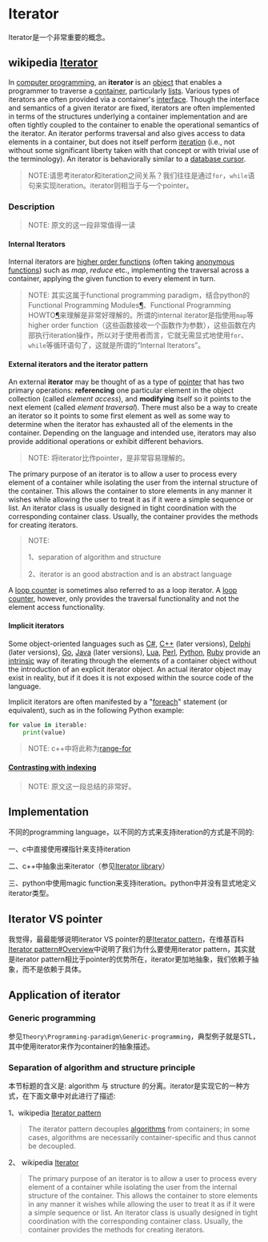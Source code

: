 # Iterator

Iterator是一个非常重要的概念。

## wikipedia [Iterator](https://en.wikipedia.org/wiki/Iterator)

In [computer programming](https://en.wikipedia.org/wiki/Computer_programming), an **iterator** is an [object](https://en.wikipedia.org/wiki/Object_(computing)) that enables a programmer to traverse a [container](https://en.wikipedia.org/wiki/Container_(data_structure)), particularly [lists](https://en.wikipedia.org/wiki/List_(abstract_data_type)). Various types of iterators are often provided via a container's [interface](https://en.wikipedia.org/wiki/Interface_(object-oriented_programming)). Though the interface and semantics of a given iterator are fixed, iterators are often implemented in terms of the structures underlying a container implementation and are often tightly coupled to the container to enable the operational semantics of the iterator. An iterator performs traversal and also gives access to data elements in a container, but does not itself perform [iteration](https://en.wikipedia.org/wiki/Iteration) (i.e., not without some significant liberty taken with that concept or with trivial use of the terminology). An iterator is behaviorally similar to a [database cursor](https://en.wikipedia.org/wiki/Cursor_(databases)).  

> NOTE:请思考iterator和iteration之间关系？我们往往是通过`for`，`while`语句来实现iteration。iterator则相当于与一个pointer。

### Description

> NOTE: 原文的这一段非常值得一读

#### Internal Iterators

Internal iterators are [higher order functions](https://en.wikipedia.org/wiki/Higher_order_functions) (often taking [anonymous functions](https://en.wikipedia.org/wiki/Anonymous_functions)) such as *map*, *reduce* etc., implementing the traversal across a container, applying the given function to every element in turn.

> NOTE: 其实这属于functional programming paradigm，结合python的Functional Programming Modules[¶](https://docs.python.org/3/library/functional.html#functional-programming-modules)、Functional Programming HOWTO[¶](https://docs.python.org/3/howto/functional.html#functional-programming-howto)来理解是非常好理解的。所谓的internal iterator是指使用`map`等 higher order function（这些函数接收一个函数作为参数），这些函数在内部执行iteration操作，所以对于使用者而言，它就无需显式地使用`for`、`while`等循环语句了，这就是所谓的“Internal Iterators”。

#### External iterators and the iterator pattern

An external **iterator** may be thought of as a type of [pointer](https://en.wikipedia.org/wiki/Pointer_(computer_programming)) that has two primary operations: **referencing** one particular element in the object collection (called *element access*), and **modifying** itself so it points to the next element (called *element traversal*). There must also be a way to create an iterator so it points to some first element as well as some way to determine when the iterator has exhausted all of the elements in the container. Depending on the language and intended use, iterators may also provide additional operations or exhibit different behaviors.

> NOTE: 将iterator比作pointer，是非常容易理解的。

The primary purpose of an iterator is to allow a user to process every element of a container while isolating the user from the internal structure of the container. This allows the container to store elements in any manner it wishes while allowing the user to treat it as if it were a simple sequence or list. An iterator class is usually designed in tight coordination with the corresponding container class. Usually, the container provides the methods for creating iterators.

> NOTE: 
>
> 1、separation of algorithm and structure
>
> 2、iterator is an good abstraction and is an abstract language

A [loop counter](https://en.wikipedia.org/wiki/Loop_counter) is sometimes also referred to as a loop iterator. A [loop counter](https://en.wikipedia.org/wiki/Loop_counter), however, only provides the traversal functionality and not the element access functionality.



#### Implicit iterators

Some object-oriented languages such as [C#](https://en.wikipedia.org/wiki/C_Sharp_(programming_language)), [C++](https://en.wikipedia.org/wiki/C%2B%2B) (later versions), [Delphi](https://en.wikipedia.org/wiki/Object_Pascal) (later versions), [Go](https://en.wikipedia.org/wiki/Go_(programming_language)), [Java](https://en.wikipedia.org/wiki/Java_(programming_language)) (later versions), [Lua](https://en.wikipedia.org/wiki/Lua_(programming_language)), [Perl](https://en.wikipedia.org/wiki/Perl), [Python](https://en.wikipedia.org/wiki/Python_(programming_language)), [Ruby](https://en.wikipedia.org/wiki/Ruby_(programming_language)) provide an [intrinsic](https://en.wikipedia.org/wiki/Intrinsic_function) way of iterating through the elements of a container object without the introduction of an explicit iterator object. An actual iterator object may exist in reality, but if it does it is not exposed within the source code of the language.

Implicit iterators are often manifested by a "[foreach](https://en.wikipedia.org/wiki/Foreach)" statement (or equivalent), such as in the following Python example:

```python
for value in iterable:
    print(value)
```

> NOTE: c++中将此称为[range-for](https://en.cppreference.com/w/cpp/language/range-for)



#### [Contrasting with indexing](https://en.wikipedia.org/wiki/Iterator#Contrasting_with_indexing)

> NOTE: 原文这一段总结的非常好。



## Implementation

不同的programming language，以不同的方式来支持iteration的方式是不同的:

一、c中直接使用裸指针来支持iteration

二、c++中抽象出来iterator（参见[Iterator library](https://en.cppreference.com/w/cpp/iterator)）

三、python中使用magic function来支持iteration。python中并没有显式地定义iterator类型。

## Iterator VS pointer 

我觉得，最最能够说明iterator VS pointer的是[Iterator pattern](https://en.wikipedia.org/wiki/Iterator_pattern)，在维基百科[Iterator pattern#Overview](https://en.wikipedia.org/wiki/Iterator_pattern#Overview)中说明了我们为什么要使用iterator pattern，其实就是iterator pattern相比于pointer的优势所在，iterator更加地抽象，我们依赖于抽象，而不是依赖于具体。





## Application of iterator

### Generic programming

参见`Theory\Programming-paradigm\Generic-programming`，典型例子就是STL，其中使用iterator来作为container的抽象描述。



### Separation of algorithm and structure principle

本节标题的含义是: algorithm 与 structure 的分离。iterator是实现它的一种方式，在下面文章中对此进行了描述:

1、wikipedia [Iterator pattern](https://en.wikipedia.org/wiki/Iterator_pattern)

> The iterator pattern decouples [algorithms](https://en.wikipedia.org/wiki/Algorithm) from containers; in some cases, algorithms are necessarily container-specific and thus cannot be decoupled.

2、 wikipedia [Iterator](https://en.wikipedia.org/wiki/Iterator)

> The primary purpose of an iterator is to allow a user to process every element of a container while isolating the user from the internal structure of the container. This allows the container to store elements in any manner it wishes while allowing the user to treat it as if it were a simple sequence or list. An iterator class is usually designed in tight coordination with the corresponding container class. Usually, the container provides the methods for creating iterators.

